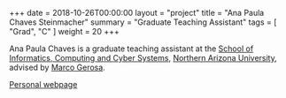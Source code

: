 +++
date = 2018-10-26T00:00:00
layout = "project"
title = "Ana Paula Chaves Steinmacher"
summary = "Graduate Teaching Assistant"
tags = [ "Grad", "C" ]
weight = 20
+++

Ana Paula Chaves is a graduate teaching assistant at the [School of
Informatics, Computing and Cyber Systems](https://nau.edu/siccs),
[Northern Arizona University](https://nau.edu), advised by [Marco
Gerosa](https://www.ime.usp.br/~gerosa). 

[Personal webpage](http://www.anachaves.pro.br)